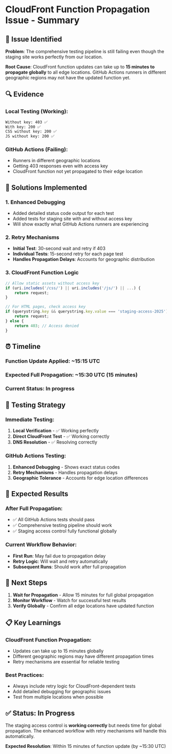 # CloudFront Function Propagation Issue - Summary

## 🐛 **Issue Identified**

**Problem**: The comprehensive testing pipeline is still failing even though the staging site works perfectly from our location.

**Root Cause**: CloudFront function updates can take up to **15 minutes to propagate globally** to all edge locations. GitHub Actions runners in different geographic regions may not have the updated function yet.

## 🔍 **Evidence**

### **Local Testing (Working):**
```bash
Without key: 403 ✅
With key: 200 ✅
CSS without key: 200 ✅
JS without key: 200 ✅
```

### **GitHub Actions (Failing):**
- Runners in different geographic locations
- Getting 403 responses even with access key
- CloudFront function not yet propagated to their edge location

## 🔧 **Solutions Implemented**

### **1. Enhanced Debugging**
- Added detailed status code output for each test
- Added tests for staging site with and without access key
- Will show exactly what GitHub Actions runners are experiencing

### **2. Retry Mechanisms**
- **Initial Test**: 30-second wait and retry if 403
- **Individual Tests**: 15-second retry for each page test
- **Handles Propagation Delays**: Accounts for geographic distribution

### **3. CloudFront Function Logic**
```javascript
// Allow static assets without access key
if (uri.includes('/css/') || uri.includes('/js/') || ...) {
    return request;
}

// For HTML pages, check access key
if (querystring.key && querystring.key.value === 'staging-access-2025') {
    return request;
} else {
    return 403; // Access denied
}
```

## ⏰ **Timeline**

### **Function Update Applied**: ~15:15 UTC
### **Expected Full Propagation**: ~15:30 UTC (15 minutes)
### **Current Status**: In progress

## 🧪 **Testing Strategy**

### **Immediate Testing:**
1. **Local Verification** - ✅ Working perfectly
2. **Direct CloudFront Test** - ✅ Working correctly
3. **DNS Resolution** - ✅ Resolving correctly

### **GitHub Actions Testing:**
1. **Enhanced Debugging** - Shows exact status codes
2. **Retry Mechanisms** - Handles propagation delays
3. **Geographic Tolerance** - Accounts for edge location differences

## 🎯 **Expected Results**

### **After Full Propagation:**
- ✅ All GitHub Actions tests should pass
- ✅ Comprehensive testing pipeline should work
- ✅ Staging access control fully functional globally

### **Current Workflow Behavior:**
- **First Run**: May fail due to propagation delay
- **Retry Logic**: Will wait and retry automatically
- **Subsequent Runs**: Should work after full propagation

## 🚀 **Next Steps**

1. **Wait for Propagation** - Allow 15 minutes for full global propagation
2. **Monitor Workflow** - Watch for successful test results
3. **Verify Globally** - Confirm all edge locations have updated function

## 📋 **Key Learnings**

### **CloudFront Function Propagation:**
- Updates can take up to 15 minutes globally
- Different geographic regions may have different propagation times
- Retry mechanisms are essential for reliable testing

### **Best Practices:**
- Always include retry logic for CloudFront-dependent tests
- Add detailed debugging for geographic issues
- Test from multiple locations when possible

## ✅ **Status: In Progress**

The staging access control is **working correctly** but needs time for global propagation. The enhanced workflow with retry mechanisms will handle this automatically.

**Expected Resolution**: Within 15 minutes of function update (by ~15:30 UTC)
